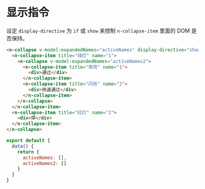 # 显示指令

设定 `display-directive` 为 `if` 或 `show` 来控制 `n-collapse-item` 里面的 DOM 是否保持。

```html
<n-collapse v-model:expandedNames="activeNames" display-directive="show">
  <n-collapse-item title="绿灯" name="1">
    <n-collapse v-model:expandedNames="activeNames2">
      <n-collapse-item title="常亮" name="1">
        <div>通过</div>
      </n-collapse-item>
      <n-collapse-item title="闪烁" name="2">
        <div>快速通过</div>
      </n-collapse-item>
    </n-collapse>
  </n-collapse-item>
  <n-collapse-item title="红灯" name="2">
    <div>停</div>
  </n-collapse-item>
</n-collapse>
```

```js
export default {
  data() {
    return {
      activeNames: [],
      activeNames2: []
    }
  }
}
```
